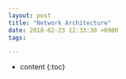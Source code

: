 ```yaml
---
layout: post
title: "Network Architecture"
date: 2018-02-23 12:33:30 +0900
tags:

---
```


* content
{:toc}



